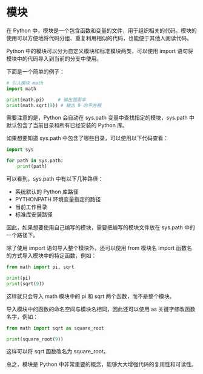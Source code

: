 # 模块

在 Python 中，模块是一个包含函数和变量的文件，用于组织相关的代码。模块的使用可以方便地将代码分组、重复利用相似的代码，也能便于其他人阅读代码。

Python 中的模块可以分为自定义模块和标准模块两类，可以使用 import 语句将模块中的代码导入到当前的分支中使用。

下面是一个简单的例子：

```python
# 引入模块 math
import math

print(math.pi)     # 输出圆周率
print(math.sqrt(9)) # 输出 9 的平方根
```

需要注意的是，Python 会自动在 sys.path 变量中查找指定的模块，sys.path 中默认包含了当前目录和所有已经安装的 Python 库。

如果想要知道 sys.path 中包含了哪些目录，可以使用以下代码查看：

```python
import sys

for path in sys.path:
    print(path)
```

可以看到，sys.path 中有以下几种路径：

- 系统默认的 Python 库路径
- PYTHONPATH 环境变量指定的路径
- 当前工作目录
- 标准库安装路径

因此，如果想要使用自己编写的模块，需要把编写的模块文件放在 sys.path 中的一个路径下。

除了使用 import 语句导入整个模块外，还可以使用 from 模块名 import 函数名 的方式导入模块中的特定函数，例如：

```python
from math import pi, sqrt

print(pi)
print(sqrt(9))
```

这样就只会导入 math 模块中的 pi 和 sqrt 两个函数，而不是整个模块。

导入模块中的函数的命名空间与模块名相同，因此还可以使用 as 关键字修改函数名字，例如：

```python
from math import sqrt as square_root

print(square_root(9))
```

这样可以将 sqrt 函数改名为 square_root。

总之，模块是 Python 中非常重要的概念，能够大大增强代码的复用性和可读性。